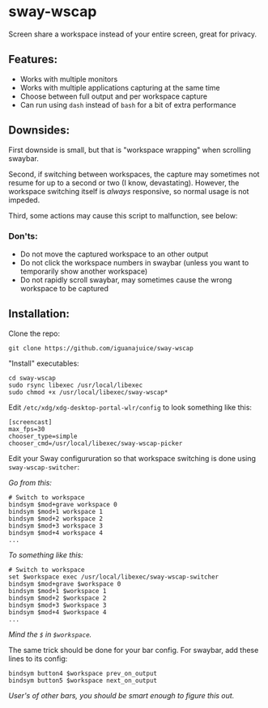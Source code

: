# sway-wscap

Screen share a workspace instead of your entire screen, great for privacy.

## Features:

* Works with multiple monitors
* Works with multiple applications capturing at the same time
* Choose between full output and per workspace capture
* Can run using `dash` instead of `bash` for a bit of extra performance

## Downsides:

First downside is small, but that is "workspace wrapping" when scrolling swaybar.

Second, if switching between workspaces, the capture may sometimes not resume for up to a second or two (I know, devastating).
However, the workspace switching itself is *always* responsive, so normal usage is not impeded.

Third, some actions may cause this script to malfunction, see below:

### Don'ts:
* Do not move the captured workspace to an other output
* Do not click the workspace numbers in swaybar (unless you want to temporarily show another workspace)
* Do not rapidly scroll swaybar, may sometimes cause the wrong workspace to be captured

## Installation:

Clone the repo:
```
git clone https://github.com/iguanajuice/sway-wscap
```

"Install" executables:
```
cd sway-wscap
sudo rsync libexec /usr/local/libexec
sudo chmod +x /usr/local/libexec/sway-wscap*
```

Edit `/etc/xdg/xdg-desktop-portal-wlr/config` to look something like this:
```
[screencast]
max_fps=30
chooser_type=simple
chooser_cmd=/usr/local/libexec/sway-wscap-picker
```

Edit your Sway configururation so that workspace switching is done using `sway-wscap-switcher`:

*Go from this:*
```
# Switch to workspace
bindsym $mod+grave workspace 0
bindsym $mod+1 workspace 1
bindsym $mod+2 workspace 2
bindsym $mod+3 workspace 3
bindsym $mod+4 workspace 4
...
```
*To something like this:*
```
# Switch to workspace
set $workspace exec /usr/local/libexec/sway-wscap-switcher
bindsym $mod+grave $workspace 0
bindsym $mod+1 $workspace 1
bindsym $mod+2 $workspace 2
bindsym $mod+3 $workspace 3
bindsym $mod+4 $workspace 4
...
```
*Mind the `$` in `$workspace`.*

The same trick should be done for your bar config. For swaybar, add these lines to its config:
```
bindsym button4 $workspace prev_on_output
bindsym button5 $workspace next_on_output
```
*User's of other bars, you should be smart enough to figure this out.*
